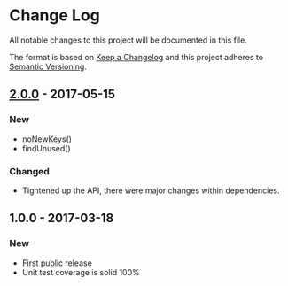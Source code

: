 # Change Log
All notable changes to this project will be documented in this file.

The format is based on [Keep a Changelog](http://keepachangelog.com/)
and this project adheres to [Semantic Versioning](http://semver.org/).

## [2.0.0] - 2017-05-15
### New
- noNewKeys()
- findUnused()

### Changed
- Tightened up the API, there were major changes within dependencies.

## 1.0.0 - 2017-03-18
### New
- First public release
- Unit test coverage is solid 100%

[2.0.0]: https://github.com/codsen/json-comb-core/compare/v1.0.1...v2.0.0
